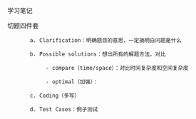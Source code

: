 学习笔记

切题四件套

           a. Clarification：明确题目的意思，一定搞明白问题是什么

           b. Possible solutions：想出所有的解题方法，对比

                - compare（time/space）：对比时间复杂度和空间复杂度

                - optimal（加强）：

           c. Coding（多写）

           d. Test Cases：例子测试